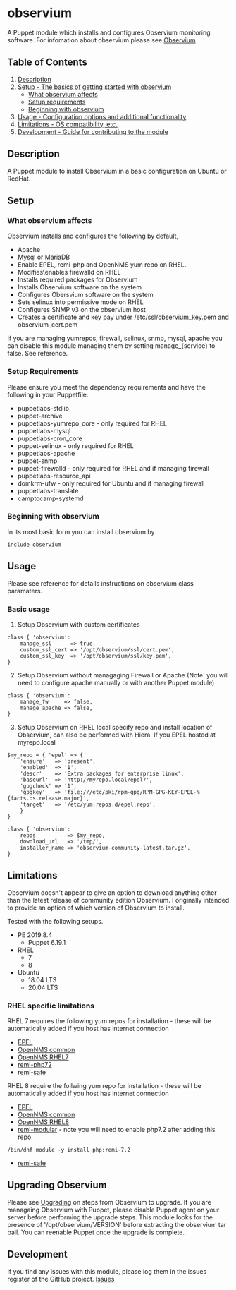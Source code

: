 # observium

A Puppet module which installs and configures Observium monitoring software. For infomation about observium please see [Observium][1]


## Table of Contents

1. [Description](#description)
1. [Setup - The basics of getting started with observium](#setup)
    * [What observium affects](#what-observium-affects)
    * [Setup requirements](#setup-requirements)
    * [Beginning with observium](#beginning-with-observium)
1. [Usage - Configuration options and additional functionality](#usage)
1. [Limitations - OS compatibility, etc.](#limitations)
1. [Development - Guide for contributing to the module](#development)

## Description

A Puppet module to install Observium in a basic configuration on Ubuntu or RedHat. 

## Setup

### What observium affects

Observium installs and configures the following by default, 

- Apache
- Mysql or MariaDB
- Enable EPEL, remi-php and OpenNMS yum repo on RHEL. 
- Modifies\enables firewalld on RHEL
- Installs required packages for Observium
- Installs Observium software on the system
- Configures Obersvium software on the system
- Sets selinux into permissive mode on RHEL
- Configures SNMP v3 on the observium host
- Creates a certificate and key pay under /etc/ssl/observium_key.pem and observium_cert.pem

If you are managing yumrepos, firewall, selinux, snmp, mysql, apache you can disable this module managing them by setting manage_{service} to false. See reference.

### Setup Requirements

Please ensure you meet the dependency requirements and have the following in your Puppetfile.

- puppetlabs-stdlib
- puppet-archive
- puppetlabs-yumrepo_core - only required for RHEL
- puppetlabs-mysql
- puppetlabs-cron_core
- puppet-selinux - only required for RHEL
- puppetlabs-apache
- puppet-snmp
- puppet-firewalld - only required for RHEL and if managing firewall
- puppetlabs-resource_api
- domkrm-ufw - only required for Ubuntu and if managing firewall
- puppetlabs-translate
- camptocamp-systemd


### Beginning with observium

In its most basic form you can install observium by
```
include observium
```

## Usage

Please see reference for details instructions on observium class paramaters. 

### Basic usage

1. Setup Observium with custom certificates
```
class { 'observium': 
    manage_ssl      => true,
    custom_ssl_cert => '/opt/observium/ssl/cert.pem',
    custom_ssl_key  => '/opt/observium/ssl/key.pem',
}
```
2. Setup Observium without managaging Firewall or Apache (Note: you will need to configure apache manually or with another Puppet module)
```
class { 'observium':
    manage_fw     => false,
    manage_apache => false,
}
```
3. Setup Observium on RHEL local specify repo and install location of Observium, can also be performed with Hiera.
If you EPEL hosted at myrepo.local
```
$my_repo = { 'epel' => {
    'ensure'   => 'present',
    'enabled'  => '1',
    'descr'    => 'Extra packages for enterprise linux',
    'baseurl'  => 'http://myrepo.local/epel7',
    'gpgcheck' => '1',
    'gpgkey'   => 'file:///etc/pki/rpm-gpg/RPM-GPG-KEY-EPEL-%{facts.os.release.major}',
    'target'   => '/etc/yum.repos.d/epel.repo',
    }  
}

class { 'observium':
    repos          => $my_repo,
    download_url   => '/tmp/',
    installer_name => 'observium-community-latest.tar.gz',
}
```

## Limitations

Observium doesn't appear to give an option to download anything other than the latest release of community edition Observium. 
I originally intended to provide an option of which version of Observium to install. 

Tested with the following setups.

- PE 2019.8.4
    - Puppet 6.19.1
- RHEL
    - 7
    - 8
- Ubuntu
    - 18.04 LTS
    - 20.04 LTS

### RHEL specific limitations

RHEL 7 requires the following yum repos for installation - these will be automatically added if you host has internet connection

- [EPEL][4]
- [OpenNMS common][5]
- [OpenNMS RHEL7][6]
- [remi-php72][7]
- [remi-safe][8]

RHEL 8 require the follwing yum repo for installation - these will be automatically added if you host has internet connection

- [EPEL][4]
- [OpenNMS common][5]
- [OpenNMS RHEL8][9]
- [remi-modular][10] - note you will need to enable php7.2 after adding this repo 
```
/bin/dnf module -y install php:remi-7.2
```
- [remi-safe][10]


## Upgrading Observium 
Please see [Upgrading][2] on steps from Observium to upgrade. If you are managaing Observium with Puppet, 
please disable Puppet agent on your server before performing the upgrade steps. This module looks for the 
presence of '/opt/observium/VERSION' before extracting the observium tar ball. You can reenable Puppet 
once the upgrade is complete. 


## Development

If you find any issues with this module, please log them in the issues register of the GitHub project. [Issues][3]

[1]: https://www.observium.org/
[2]: https://docs.observium.org/updating/#community-edition
[3]: https://github.com/benjamin-robertson/observium/issues
[4]: https://fedoraproject.org/wiki/EPEL
[5]: https://yum.opennms.org/stable/common/
[6]: https://yum.opennms.org/stable/rhel7/
[7]: http://cdn.remirepo.net/enterprise/7/php72/mirror
[8]: http://cdn.remirepo.net/enterprise/7/safe/mirro
[9]: https://yum.opennms.org/stable/rhel8/
[10]: https://rpms.remirepo.net/enterprise/8/

